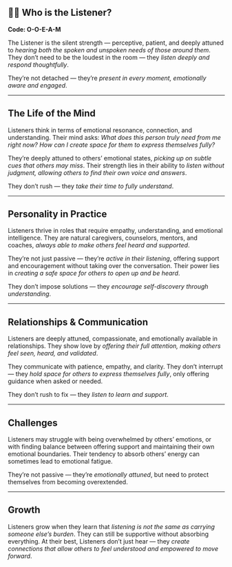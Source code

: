 ## 🧘‍♂️ Who is the Listener?  
**Code: O-O-E-A-M**

The Listener is the silent strength — perceptive, patient, and deeply attuned to *hearing both the spoken and unspoken needs of those around them*. They don’t need to be the loudest in the room — they *listen deeply and respond thoughtfully*.

They’re not detached — they’re *present in every moment, emotionally aware and engaged*.

---

## The Life of the Mind

Listeners think in terms of emotional resonance, connection, and understanding. Their mind asks: *What does this person truly need from me right now? How can I create space for them to express themselves fully?*

They’re deeply attuned to others’ emotional states, *picking up on subtle cues that others may miss*. Their strength lies in their ability to *listen without judgment, allowing others to find their own voice and answers*.

They don’t rush — they *take their time to fully understand*.

---

## Personality in Practice

Listeners thrive in roles that require empathy, understanding, and emotional intelligence. They are natural caregivers, counselors, mentors, and coaches, *always able to make others feel heard and supported*.

They’re not just passive — they’re *active in their listening*, offering support and encouragement without taking over the conversation. Their power lies in *creating a safe space for others to open up and be heard*.

They don’t impose solutions — they *encourage self-discovery through understanding*.

---

## Relationships & Communication

Listeners are deeply attuned, compassionate, and emotionally available in relationships. They show love by *offering their full attention, making others feel seen, heard, and validated*.

They communicate with patience, empathy, and clarity. They don’t interrupt — they *hold space for others to express themselves fully*, only offering guidance when asked or needed.

They don’t rush to fix — they *listen to learn and support*.

---

## Challenges

Listeners may struggle with being overwhelmed by others’ emotions, or with finding balance between offering support and maintaining their own emotional boundaries. Their tendency to absorb others’ energy can sometimes lead to emotional fatigue.

They’re not passive — they’re *emotionally attuned*, but need to protect themselves from becoming overextended.

---

## Growth

Listeners grow when they learn that *listening is not the same as carrying someone else’s burden*. They can still be supportive without absorbing everything. At their best, Listeners don’t just hear — they *create connections that allow others to feel understood and empowered to move forward*.

